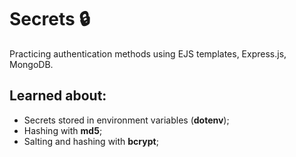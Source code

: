 # Secrets 🔒

Practicing authentication methods using EJS templates, Express.js, MongoDB. 

## Learned about: 

- Secrets stored in environment variables (**dotenv**);
- Hashing with **md5**;
- Salting and hashing with **bcrypt**;
